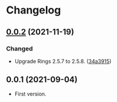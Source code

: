 # Changelog

## [0.0.2] (2021-11-19)
### Changed
- Upgrade Rings 2.5.7 to 2.5.8.
  ([34a3915](https://github.com/tueda/donuts/commit/34a39156c656fd82fdd0c99044628b41883f1f4b))


<a name="0.0.1"></a>
## 0.0.1 (2021-09-04)
- First version.


[0.0.2]: https://github.com/tueda/donuts/compare/v0.0.1...v0.0.2

